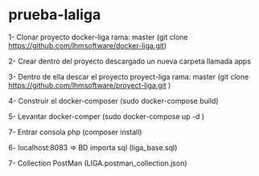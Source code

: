 # prueba-laliga

1- Clonar proyecto docker-liga rama: master (git clone https://github.com/lhmsoftware/docker-liga.git)

2- Crear dentro del proyecto descargado un nueva carpeta llamada apps 

3- Dentro de ella descar el proyecto proyect-liga rama: master (git clone https://github.com/lhmsoftware/proyect-liga.git )

4- Construir el docker-composer (sudo docker-compose build)

5- Levantar docker-comper (sudo docker-compose up -d )

7- Entrar consola php (composer install)

6- localhost:8083 => BD importa sql (liga_base.sql)

7- Collection PostMan (LIGA.postman_collection.json)
